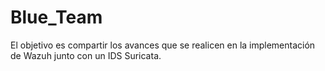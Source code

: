 # Blue_Team
El objetivo es compartir los avances que se realicen en la implementación de Wazuh junto con un IDS Suricata.

